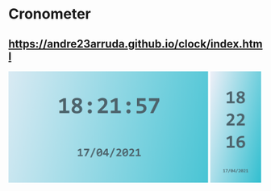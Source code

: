# Cronometer

## https://andre23arruda.github.io/clock/index.html


[![](clock.png "Exemplo")](https://andre23arruda.github.io/clock/index.html)

